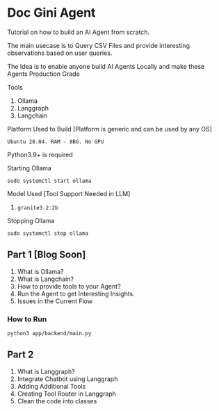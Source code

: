 # Doc Gini Agent

Tutorial on how to build an AI Agent from scratch.

The main usecase is to Query CSV Files and provide interesting observations based on user queries.

The Idea is to enable anyone build AI Agents Locally and make these Agents Production Grade

Tools
1. Ollama
2. Langgraph
3. Langchain

Platform Used to Build \[Platform is generic and can be used by any OS\]
```
Ubuntu 20.04. RAM - 8BG. No GPU
```

Python3.9+ is required

Starting Ollama
```
sudo systemctl start ollama
```

Model Used \[Tool Support Needed in LLM\]
1. `granite3.2:2b`

Stopping Ollama
```
sudo systemctl stop ollama
```

## Part 1 \[Blog Soon\]
1. What is Ollama?
2. What is Langchain?
3. How to provide tools to your Agent?
4. Run the Agent to get Interesting Insights.
5. Issues in the Current Flow

### How to Run
```
python3 app/backend/main.py
```

## Part 2
1. What is Langgraph?
2. Integrate Chatbot using Langgraph
3. Adding Additional Tools
4. Creating Tool Router in Langgraph
5. Clean the code into classes
